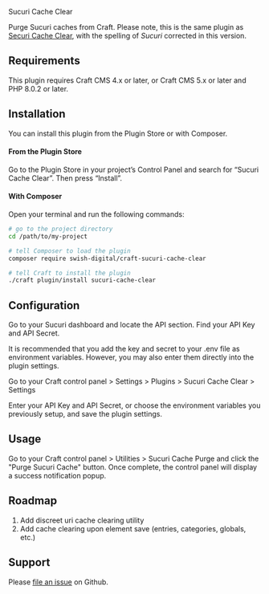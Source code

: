 Sucuri Cache Clear

Purge Sucuri caches from Craft. Please note, this is the same plugin as [Securi Cache Clear](https://plugins.craftcms.com/securi-cache-clear), with the spelling of _Sucuri_ corrected in this version.

## Requirements

This plugin requires Craft CMS 4.x or later, or Craft CMS 5.x or later and PHP 8.0.2 or later.

## Installation

You can install this plugin from the Plugin Store or with Composer.

#### From the Plugin Store

Go to the Plugin Store in your project’s Control Panel and search for “Sucuri Cache Clear”. Then press “Install”.

#### With Composer

Open your terminal and run the following commands:

```bash
# go to the project directory
cd /path/to/my-project

# tell Composer to load the plugin
composer require swish-digital/craft-sucuri-cache-clear

# tell Craft to install the plugin
./craft plugin/install sucuri-cache-clear
```

## Configuration

Go to your Sucuri dashboard and locate the API section. Find your API Key and API Secret.

It is recommended that you add the key and secret to your .env file as environment variables. However, you may also enter them directly into the plugin settings.

Go to your Craft control panel > Settings > Plugins > Sucuri Cache Clear > Settings

Enter your API Key and API Secret, or choose the environment variables you previously setup, and save the plugin settings.

## Usage

Go to your Craft control panel > Utilities > Sucuri Cache Purge and click the "Purge Sucuri Cache" button. Once complete, the control panel will display a success notification popup.

## Roadmap

1. Add discreet uri cache clearing utility
2. Add cache clearing upon element save (entries, categories, globals, etc.)

## Support

Please [file an issue](https://github.com/helloswish/sucuri-cache-clear/issues) on Github. 
